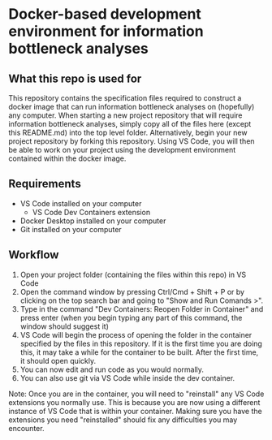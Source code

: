 # Docker-based development environment for information bottleneck analyses

## What this repo is used for
This repository contains the specification files required to construct a docker image that can run information bottleneck analyses on (hopefully) any computer. When starting a new project repository that will require information bottleneck analyses, simply copy all of the files here (except this README.md) into the top level folder. Alternatively, begin your new project repository by forking this repository. Using VS Code, you will then be able to work on your project using the development environment contained within the docker image.

## Requirements
- VS Code installed on your computer
    - VS Code Dev Containers extension
- Docker Desktop installed on your computer
- Git installed on your computer

## Workflow
1. Open your project folder (containing the files within this repo) in VS Code
2. Open the command window by pressing Ctrl/Cmd + Shift + P or by clicking on the top search bar and going to "Show and Run Comands >".
3. Type in the command "Dev Containers: Reopen Folder in Container" and press enter (when you begin typing any part of this command, the window should suggest it)
4. VS Code will begin the process of opening the folder in the container specified by the files in this repository. If it is the first time you are doing this, it may take a while for the container to be built. After the first time, it should open quickly.
5. You can now edit and run code as you would normally.
6. You can also use git via VS Code while inside the dev container.

Note: Once you are in the container, you will need to "reinstall" any VS Code extensions you normally use. This is because you are now using a different instance of VS Code that is within your container. Making sure you have the extensions you need "reinstalled" should fix any difficulties you may encounter.